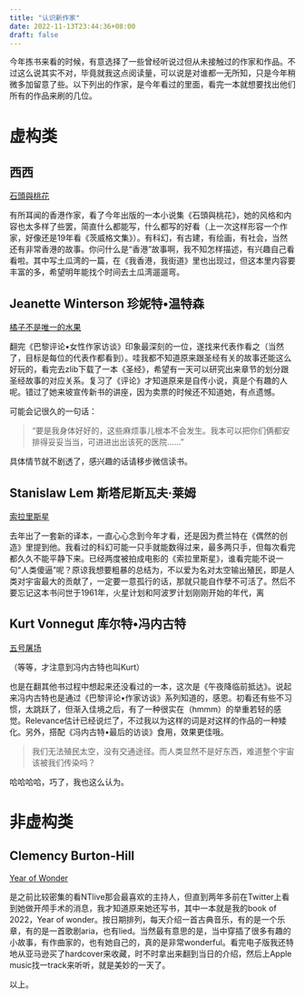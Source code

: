 ```yaml
---
title: "认识新作家"
date: 2022-11-13T23:44:36+08:00
draft: false
---
```


今年拣书来看的时候，有意选择了一些曾经听说过但从未接触过的作家和作品。不过这么说其实不对，毕竟就我这点阅读量，可以说是对谁都一无所知，只是今年稍微多加留意了些。以下列出的作家，是今年看过的里面，看完一本就想要找出他们所有的作品来刷的几位。

# 虚构类

## 西西

[石頭與桃花](https://book.douban.com/subject/35902326)

有所耳闻的香港作家，看了今年出版的一本小说集《石頭與桃花》，她的风格和内容也太多样了些罢，简直什么都能写，什么都写的好看（上一次这样形容一个作家，好像还是19年看《茨威格文集》）。有科幻，有古建，有绘画，有社会，当然还有非常香港的故事。你问什么是“香港”故事啊，我不知怎样描述，有兴趣自己看看啦。其中写土瓜湾的一篇，在《我香港，我街道》里也出现过，但这本里内容要丰富的多，希望明年能找个时间去土瓜湾遛遛弯。

## Jeanette Winterson 珍妮特•温特森

[橘子不是唯一的水果](https://book.douban.com/subject/4882159)

翻完《巴黎评论•女性作家访谈》印象最深刻的一位，遂找来代表作看之（当然了，目标是每位的代表作都看到）。哇我都不知道原来跟圣经有关的故事还能这么好玩的，看完去zlib下载了一本《圣经》，希望有一天可以研究出来章节的划分跟圣经故事的对应关系。复习了《评论》才知道原来是自传小说，真是个有趣的人呢。错过了她来坡宣传新书的讲座，因为卖票的时候还不知道她，有点遗憾。

可能会记很久的一句话：

> “要是我身体好好的，这些麻烦事儿根本不会发生。我本可以把你们俩都安排得妥妥当当，可进进出出该死的医院……”

具体情节就不剧透了，感兴趣的话请移步微信读书。

## Stanislaw Lem 斯塔尼斯瓦夫·莱姆

[索拉里斯星](https://book.douban.com/subject/35049755)

去年出了一套新的译本，一直心心念到今年才看，还是因为费兰特在《偶然的创造》里提到他。我看过的科幻可能一只手就能数得过来，最多两只手，但每次看完都久久不能平静下来。已经两度被拍成电影的《索拉里斯星》，谁看完能不说一句“人类傻逼”呢？原谅我想要粗暴的总结为，不以爱为名对太空输出殖民，即是人类对宇宙最大的贡献了，一定要一意孤行的话，那就只能自作孽不可活了。然后不要忘记这本书问世于1961年，火星计划和阿波罗计划刚刚开始的年代，离

## Kurt Vonnegut 库尔特•冯内古特

[五号屠场](https://book.douban.com/subject/35815592)

（等等，才注意到冯内古特也叫Kurt）

也是在翻其他书过程中想起来还没看过的一本，这次是《午夜降临前抵达》。说起来冯内古特也是通过《巴黎评论•作家访谈》系列知道的，感恩。初看还有些不习惯，太跳跃了，但渐入佳境之后，有了一种很实在（hmmm）的举重若轻的感觉。Relevance估计已经说烂了，不过我以为这样的词是对这样的作品的一种矮化。另外，搭配《冯内古特•最后的访谈》食用，效果更佳哦。

> 我们无法殖民太空，没有交通途径。而人类显然不是好东西，难道整个宇宙该被我们传染吗？

哈哈哈哈，巧了，我也这么认为。

# 非虚构类

## Clemency Burton-Hill

[Year of Wonder](https://book.douban.com/subject/27186884)

是之前比较密集的看NTlive那会最喜欢的主持人，但直到两年多前在Twitter上看到她做开颅手术的消息，我才知道原来她还写书，其中一本就是我的book of 2022，Year of wonder。按日期排列，每天介绍一首古典音乐，有的是一个乐章，有的是一首歌剧aria，也有lied。当然最有意思的是，当中穿插了很多有趣的小故事，有作曲家的，也有她自己的，真的是非常wonderful。看完电子版我还特地从亚马逊买了hardcover来收藏，时不时拿出来翻到当日的介绍，然后上Apple music找一track来听听，就是美妙的一天了。

以上。